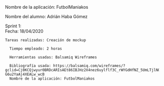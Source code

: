 
Nombre de la aplicación: FutbolManiakos	

Nombre del alumno: Adrián Haba Gómez	

Sprint 1:	
     Fecha: 18/04/2020	   
 
    Tareas realizadas: Creación de mockup

      Tiempo empleado: 2 horas 	      

      Herramientas usadas: Balsamiq Wireframes	      

      Bibliografía usada: https://balsamiq.com/wireframes/?gclid=Cj0KCQjwyur0BRDcARIsAEt86IBJHz2X4nez6uylflf3C_rWYGdHfNZ_5UmLTjlNO8Jqe231_-G6u2YaAj4XEALw_wcB	  
      Nombre de la aplicación: FutbolManiakos


